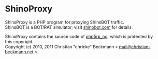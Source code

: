 # ShinoProxy

ShinoProxy is a PHP program for proxying ShinoBOT traffic.  
ShinoBOT is a BOT/RAT simulator; visit [shinobot.com](http://shinobot.com/) for details.

ShinoProxy contains the source code of [php5rp_ng](https://github.com/chricke/php5rp_ng), which is protected by this copyright.  
Copyright (c) 2010, 2011 Christian "chricke" Beckmann < mail@christian-beckmann.net >.
